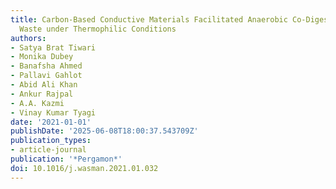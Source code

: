 ```yaml
---
title: Carbon-Based Conductive Materials Facilitated Anaerobic Co-Digestion of Agro
  Waste under Thermophilic Conditions
authors:
- Satya Brat Tiwari
- Monika Dubey
- Banafsha Ahmed
- Pallavi Gahlot
- Abid Ali Khan
- Ankur Rajpal
- A.A. Kazmi
- Vinay Kumar Tyagi
date: '2021-01-01'
publishDate: '2025-06-08T18:00:37.543709Z'
publication_types:
- article-journal
publication: '*Pergamon*'
doi: 10.1016/j.wasman.2021.01.032
---
```

